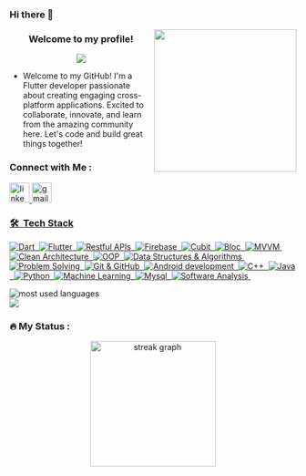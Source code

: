 ### Hi there 👋
<img width="250" align="right" src="https://c.tenor.com/_DOBjnGspYAAAAAM/code-coding.gif">

<h3 align="center">
  Welcome to my profile!
</h3>

<!-- Typing SVG by DenverCoder1 - https://github.com/DenverCoder1/readme-typing-svg -->
<p align="center">
  <a href="https://github.com/DenverCoder1/readme-typing-svg"><img src="https://readme-typing-svg.herokuapp.com/?lines=Flutter%20Developer;Always%20learning%20new%20things&font=Fira%20Code&center=true&width=440&height=45&color=f75c7e&vCenter=true&size=22"></a>
</p> 

- Welcome to my GitHub! I'm a Flutter developer passionate about creating engaging cross-platform applications. Excited to collaborate, innovate, and learn from the amazing community here. Let's code and build great things together!



### Connect with Me :

<a href="www.linkedin.com/in/khaled-mohamed--658333229">
    <img src="https://img.shields.io/static/v1?message=LinkedIn&logo=linkedin&label=&color=0077B5&logoColor=white&labelColor=&style=for-the-badge" height="35" alt="linkedin logo"  />
  
  <a href="mailto:khaledmokhaled123@gmail.com">
    <img src="https://img.shields.io/static/v1?message=Gmail&logo=gmail&label=&color=D14836&logoColor=white&labelColor=&style=for-the-badge" height="35" alt="gmail logo"  />
  

### 🛠 &nbsp;Tech Stack
    
![Dart](https://img.shields.io/badge/-Dart-05122A?style=flat&logo=dart)&nbsp;
![Flutter](https://img.shields.io/badge/-Flutter-05122A?style=flat&logo=flutter)&nbsp;
![Restful APIs](https://img.shields.io/badge/-Restful&20APIs-05122A?style=flat&logo=API)&nbsp;
![Firebase](https://img.shields.io/badge/-Firebase-05122A?style=flat&logo=Firebase)&nbsp;
![Cubit](https://img.shields.io/badge/-Cubit-05122A?style=flat)&nbsp;
![Bloc](https://img.shields.io/badge/-Bloc-05122A?style=flat)&nbsp;
![MVVM](https://img.shields.io/badge/-MVVM-05122A?style=flat)&nbsp;
![Clean Architecture](https://img.shields.io/badge/-Clean&20Architecture-05122A?style=flat)&nbsp;
![OOP](https://img.shields.io/badge/-OOP-05122A?style=flat&logo=OOP)&nbsp;
![Data Structures & Algorithms](https://img.shields.io/badge/-Data%20Structures%20&%20Algorithms-05122A?style=flat)&nbsp;
![Problem Solving](https://img.shields.io/badge/-Problem%20Solving-05122A?style=flat)&nbsp;
![Git & GitHub](https://img.shields.io/badge/-Git%20&%20GitHub-05122A?style=flat)&nbsp;
![Android development](https://img.shields.io/badge/-Android&20development-05122A?style=flat&logo=OOP)&nbsp;
![C++](https://img.shields.io/badge/-C++-05122A?style=flat&logo=OOP)&nbsp;
![Java](https://img.shields.io/badge/-Java-05122A?style=flat&logo=OOP)&nbsp;
![Python](https://img.shields.io/badge/-python-05122A?style=flat&logo=OOP)&nbsp;
![Machine Learning](https://img.shields.io/badge/-Machine&20Learning-05122A?style=flat&logo=OOP)&nbsp;
![Mysql](https://img.shields.io/badge/-Mysql-05122A?style=flat&logo=OOP)&nbsp;
![Software Analysis](https://img.shields.io/badge/-Software&20Analysis-05122A?style=flat&logo=OOP)&nbsp;


<img align="left" src="https://github-readme-stats.vercel.app/api/top-langs?username=miralyaser9&show_icons=true&locale=en&layout=compact&theme=radical" alt="most used languages" />

<br clear="left">

<a href="https://komarev.com/ghpvc/?username=miralyaser9&style=for-the-badge">
    <img src="https://komarev.com/ghpvc/?username=miralyaser9&style=for-the-badge">
</a>

<h3 align="left">🔥   My Status :</h3>

<div align="center">
  <img src="https://streak-stats.demolab.com?user=miralyaser9&locale=en&mode=daily&theme=dark&hide_border=false&border_radius=5&order=3" height="220" alt="streak graph"  />
</div>
